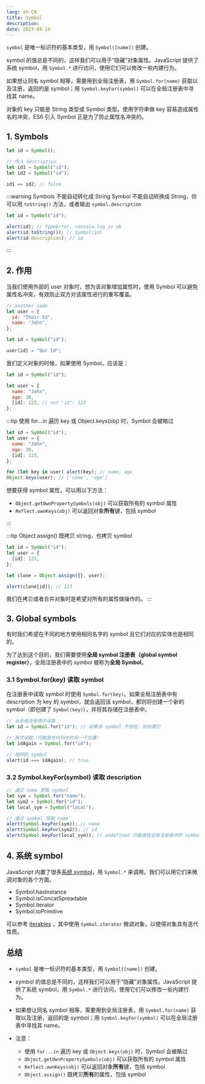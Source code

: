 ```yaml
---
lang: zh-CN
title: Symbol
description:
date: 2023-08-10
---
```


`symbol` 是唯一标识符的基本类型，用 `Symbol([name])` 创建。

symbol 的值总是不同的，这样我们可以用于“隐藏”对象属性。JavaScript 提供了系统 symbol，用 `Symbol.*` 进行访问，使用它们可以修改一些内建行为。

如果想让同名 symbol 相等，需要用到全局注册表，用 `Symbol.for(name)` 获取以及注册，返回的是 symbol；用 `Symbol.keyFor(symbol)` 可以在全局注册表中寻找其 name。

<!-- more -->

对象的 key 只能是 String 类型或 Symbol 类型。使用字符串做 key 容易造成属性名的冲突，ES6 引入 Symbol 正是为了防止属性名冲突的。

## 1. Symbols

```js
let id = Symbol();

// 传入 description
let id1 = Symbol("id");
let id2 = Symbol("id");

id1 == id2; // false
```

:::warning Symbols 不能自动转化成 String
Symbol 不能自动转换成 String，你可以用 `toString()` 方法，或者输出 `symbol.description`

```js
let id = Symbol("id");

alert(id); // TypeError, console.log is ok
alert(id.toString()); // Symbol(id)
alert(id.description); // id
```

:::

## 2. 作用

当我们使用外部的 user 对象时，想为该对象增加属性时，使用 Symbol 可以避免属性名冲突，有效防止双方对该属性进行的重写覆盖。

```js
// another code
let user = {
  id: "Their Id",
  name: "John",
};
```

```js
let id = Symbol("id");

user[id] = "Our Id";
```

我们定义对象的时候，如果使用 Symbol，应该是：

```js
let id = Symbol("id");

let user = {
  name: "John",
  age: 30,
  [id]: 123, // not "id": 123
};
```

:::tip 使用 for...in 遍历 key 或 Object.keys(obj) 时，Symbol 会被略过

```js
let id = Symbol("id");
let user = {
  name: "John",
  age: 30,
  [id]: 123,
};

for (let key in user) alert(key); // name, age
Object.keys(user); // ['name', 'age']
```

想要获得 symbol 属性，可以用以下方法：

- `Object.getOwnPropertySymbols(obj)` 可以获取所有的 symbol 属性
- `Reflect.ownKeys(obj)` 可以返回对象**所有**键，包括 symbol

:::

:::tip Object.assign() 既拷贝 string，也拷贝 symbol

```js
let id = Symbol("id");
let user = {
  [id]: 123,
};

let clone = Object.assign({}, user);

alert(clone[id]); // 123
```

我们在拷贝或者合并对象时是希望对所有的属性做操作的。
:::

## 3. Global symbols

有时我们希望在不同的地方使用相同名字的 symbol 且它们对应的实体也是相同的。

为了达到这个目的，我们需要使用**全局 symbol 注册表（global symbol register）**，全局注册表中的 symbol 被称为**全局 Symbol**。

### 3.1 Symbol.for(key) 读取 symbol

在注册表中读取 symbol 时使用 `Symbol.for(key)`。如果全局注册表中有 description 为 key 的 symbol，就会返回该 symbol，都则将创建一个新的 symbol（即创建了 `Symbol(key)`），并将其存储在注册表中。

```js
// 从全局注册表中读取
let id = Symbol.for("id"); // 如果该 symbol 不存在，则创建它

// 再次读取（可能是在代码中的另一个位置）
let idAgain = Symbol.for("id");

// 相同的 symbol
alert(id === idAgain); // true
```

### 3.2 Symbol.keyFor(symbol) 读取 description

```js
// 通过 name 获取 symbol
let sym = Symbol.for("name");
let sym2 = Symbol.for("id");
let local_sym = Symbol("local");

// 通过 symbol 获取 name
alert(Symbol.keyFor(sym)); // name
alert(Symbol.keyFor(sym2)); // id
alert(Symbol.keyFor(local_sym)); // undefined 只能查找全局注册表中的 symbol
```

## 4. 系统 symbol

JavaScript 内置了很多[系统 symbol](https://tc39.es/ecma262/#sec-well-known-symbols)，用 `Symbol.*` 来调用。我们可以用它们来微调对象的各个方面。

- Symbol.hasInstance
- Symbol.isConcatSpreadable
- Symbol.iterator
- Symbol.toPrimitive

可以参考 [iterables](iterables.md) ，其中使用 `Symbol.iterator` 微调对象，以使得对象具有迭代性质。

## 总结

- `symbol` 是唯一标识符的基本类型，用 `Symbol([name])` 创建。

- symbol 的值总是不同的，这样我们可以用于“隐藏”对象属性。JavaScript 提供了系统 symbol，用 `Symbol.*` 进行访问，使用它们可以修改一些内建行为。

- 如果想让同名 symbol 相等，需要用到全局注册表，用 `Symbol.for(name)` 获取以及注册，返回的是 symbol；用 `Symbol.keyFor(symbol)` 可以在全局注册表中寻找其 name。

- 注意：
  - 使用 `for...in` 遍历 key 或 `Object.keys(obj)` 时，Symbol 会被略过
  - `Object.getOwnPropertySymbols(obj)` 可以获取所有的 symbol 属性
  - `Reflect.ownKeys(obj)` 可以返回对象**所有**键，包括 symbol
  - `Object.assign()` 既拷贝**所有**的属性，包括 symbol
